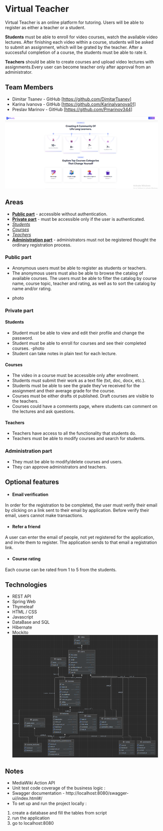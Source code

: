 # Virtual Teacher

Virtual Teacher is an online platform for tutoring. Users will be able to register as either a teacher or a student.

**Students** must be able to enroll for video courses, watch the available video lectures. After finishing each video within
a course, students will be asked to submit an assignment, which will be grated by the teacher.
After a successful completion of a course, the students must be able to rate it.

**Teachers** should be able to create courses and upload video lectures with assignments.Every user can become teacher 
only after approval from an administrator.

## Team Members
* Dimitar Tsanev - GitHub [https://github.com/DimitarTsanev]
* Karina Ivanova - GitHub [https://github.com/KarinaIvanova01]
* Preslav Marinov - GitHub [https://github.com/Pmarinov344]

![home page.png](src%2Fmain%2Fresources%2Fstatic%2Fimages%2Fhome%20page.png)



## Areas
* **[Public part](#public-part)** - accessible without authentication.
* **[Private part](#private-part)** - must be accessible only if the user is authenticated.
* *[Students](#students)*
* *[Courses](#courses)*
* *[Teachers](#teachers)*
* **[Administration part](#administration-part)** - administrators must not be registered thought the ordinary registration process. 

### Public part
* Anonymous users must be able to register as students or teachers.
* The anonymous users must also be able to browse the catalog of available courses. The users must be able to filter the
catalog by course name, course topic, teacher and rating, as well as to sort the catalog by name and/or rating.

- photo
### Private part
#### Students
* Student must be able to view and edit their profile and change the password.
* Student must be able to enroll for courses and see their completed courses. -photo
* Student can take notes in plain text for each lecture.

#### Courses
* The video in a course must be accessible only after enrollment.
* Students must submit their work as a text file (txt, doc, docx, etc.).
* Students must be able to see the grade they've received for the assignment and their average grade for the course.
* Courses must be either drafts ot published. Draft courses are visible to the teachers.
* Courses could have a comments page, where students can comment on the lectures and ask questions.

#### Teachers
* Teachers have access to all the functionality that students do.
* Teachers must be able to modify courses and search for students. 

### Administration part
* They must be able to modify/delete courses and users.
* They can approve administrators and teachers.

## Optional features
* #### Email verification #### 
In order for the registration to be completed, the user must verify their email by clicking on a link sent to their email
by application. Before verify their email, users cannot make transactions.
* #### Refer a friend ####
A user can enter the email of people, not yet registered for the application, and invite them to register. The application
sends to that email a registration link.
* #### Course rating ####
Each course can be rated from 1 to 5 from the students.

## Technologies
* REST API
* Spring Web
* Thymeleaf
* HTML / CSS
* Javascript
* DataBase and SQL
* Hibernate
* Mockito 
![schema.png](src%2Fmain%2Fresources%2Fstatic%2Fimages%2Freadme%2Fschema.png)

## Notes
* MediaWiki Action API
* Unit test code coverage of the business logic :
* Swagger documentation - http://localhost:8080/swagger-ui/index.html#/
* To set up and run the project locally : 
1. create a database and fill the tables from script
2. run the application
3. go to localhost:8080